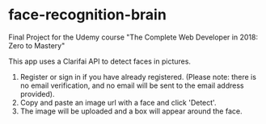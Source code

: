 # face-recognition-brain
Final Project for the Udemy course "The Complete Web Developer in 2018: Zero to Mastery"

This app uses a Clarifai API to detect faces in pictures.

1. Register or sign in if you have already registered. (Please note: there is no email verification, and no email will be sent to the email address provided).
2. Copy and paste an image url with a face and click 'Detect'.
3. The image will be uploaded and a box will appear around the face. 
